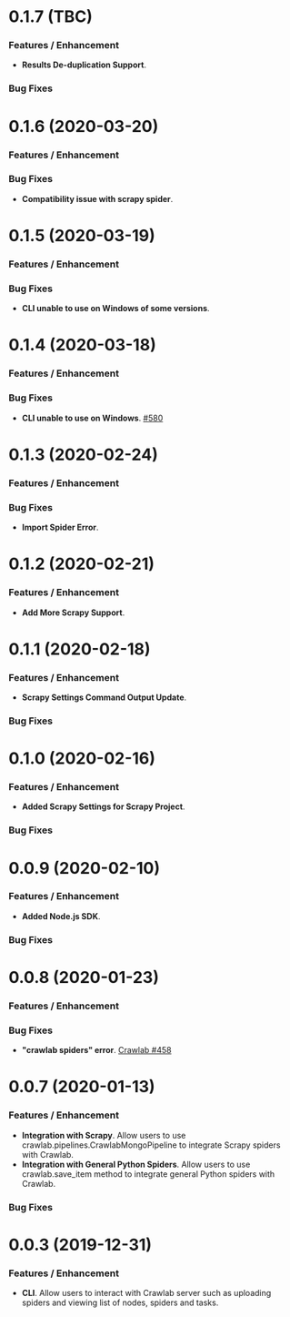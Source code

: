 # 0.1.7 (TBC)
### Features / Enhancement
- **Results De-duplication Support**.

### Bug Fixes

# 0.1.6 (2020-03-20)
### Features / Enhancement

### Bug Fixes
- **Compatibility issue with scrapy spider**.

# 0.1.5 (2020-03-19)
### Features / Enhancement

### Bug Fixes
- **CLI unable to use on Windows of some versions**.

# 0.1.4 (2020-03-18)
### Features / Enhancement

### Bug Fixes
- **CLI unable to use on Windows**. [#580](https://github.com/crawlab-team/crawlab/issues/580)

# 0.1.3 (2020-02-24)
### Features / Enhancement

### Bug Fixes
- **Import Spider Error**. 

# 0.1.2 (2020-02-21)
### Features / Enhancement
- **Add More Scrapy Support**. 

# 0.1.1 (2020-02-18)
### Features / Enhancement
- **Scrapy Settings Command Output Update**. 

### Bug Fixes

# 0.1.0 (2020-02-16)
### Features / Enhancement
- **Added Scrapy Settings for Scrapy Project**. 

### Bug Fixes

# 0.0.9 (2020-02-10)

### Features / Enhancement
- **Added Node.js SDK**.

### Bug Fixes

# 0.0.8 (2020-01-23)

### Features / Enhancement

### Bug Fixes
- **"crawlab spiders" error**. [Crawlab #458](https://github.com/crawlab-team/crawlab/issues/458)

# 0.0.7 (2020-01-13)

### Features / Enhancement
- **Integration with Scrapy**. Allow users to use crawlab.pipelines.CrawlabMongoPipeline to integrate Scrapy spiders with Crawlab.
- **Integration with General Python Spiders**. Allow users to use crawlab.save_item method to integrate general Python spiders with Crawlab.

### Bug Fixes

# 0.0.3 (2019-12-31)

### Features / Enhancement
- **CLI**. Allow users to interact with Crawlab server such as uploading spiders and viewing list of nodes, spiders and tasks.